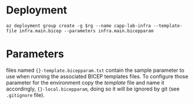 # Deployment

```shell
az deployment group create -g $rg --name capp-lab-infra --template-file infra.main.bicep --parameters infra.main.bicepparam
```

# Parameters

files named `{}-template.bicepparam.txt` contain the sample parameter to use when running the associated BICEP templates files. To configure those parameter for the environment
copy the _template_ file and name it accordingly, `{}-local.bicepparam`, doing so it will be ignored by git (see `.gitignore` file).